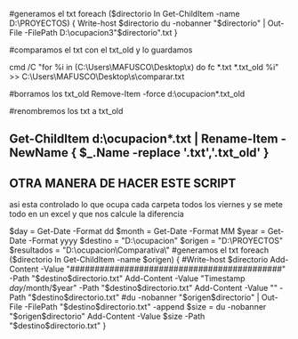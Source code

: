 #generamos el txt
foreach ($directorio In Get-ChildItem -name D:\PROYECTOS) {
 Write-host $directorio 
du -nobanner "$directorio" | Out-File -FilePath D:\ocupacion3\"$directorio".txt 
}

#comparamos el txt con el txt_old y lo guardamos 

cmd /C "for %i in (C:\Users\MAFUSCO\Desktop\x) do fc *.txt *.txt_old %i"  >> C:\Users\MAFUSCO\Desktop\s\comparar.txt

#borramos los txt_old
Remove-Item -force d:\ocupacion\*.txt_old

#renombremos los txt  a txt_old

Get-ChildItem d:\ocupacion\*.txt | Rename-Item -NewName { $_.Name -replace '.txt','.txt_old' }
---------------------------------------------------------------------------------------------------------------------------------
OTRA MANERA DE HACER ESTE SCRIPT 
---------------------------------------------------------------------------------------------------------------------------------

asi esta controlado lo que ocupa cada carpeta todos los viernes y se mete todo en un excel y que nos calcule la diferencia



$day = Get-Date -Format dd
$month = Get-Date -Format MM
$year = Get-Date -Format yyyy
$destino = "D:\ocupacion\"
$origen = "D:\PROYECTOS\"
$resultados = "D:\ocupacion\Comparativa\"
#generamos el txt
foreach ($directorio In Get-ChildItem -name $origen) {
#Write-host $directorio
Add-Content -Value "###########################################" -Path "$destino$directorio.txt"
Add-Content -Value "Timestamp $day/$month/$year" -Path "$destino$directorio.txt"
Add-Content -Value "" -Path "$destino$directorio.txt"
#du -nobanner "$origen$directorio" | Out-File -FilePath "$destino$directorio.txt" -append
$size = du -nobanner "$origen$directorio"
Add-Content -Value $size -Path "$destino$directorio.txt"
}


